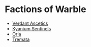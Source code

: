 # Factions of Warble

<meta property="og:description" content="Factions throughout the history of Warble.">

- [Verdant Ascetics](verdant-ascetics.md)
- [Kyanium Sentinels](kyanium-sentinels.md)
- [Oria](oria.md)
- [Tremata](tremata.md)
